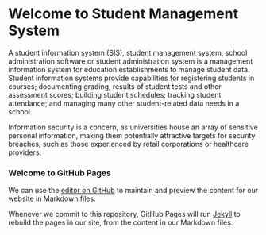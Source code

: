 # Welcome to Student Management System


A student information system (SIS), student management system, school administration software or student administration system is a management information system for education establishments to manage student data. Student information systems provide capabilities for registering students in courses; documenting grading, results of student tests and other assessment scores; building student schedules; tracking student attendance; and managing many other student-related data needs in a school.

Information security is a concern, as universities house an array of sensitive personal information, making them potentially attractive targets for security breaches, such as those experienced by retail corporations or healthcare providers.



### Welcome to GitHub Pages

We can use the [editor on GitHub](https://github.com/ManishaMahapatra1/StudentManagementSystem/edit/master/README.md) to maintain and preview the content for our website in Markdown files.

Whenever we commit to this repository, GitHub Pages will run [Jekyll](https://jekyllrb.com/) to rebuild the pages in our site, from the content in our Markdown files.

